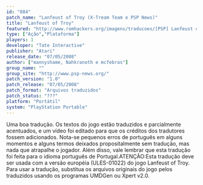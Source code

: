 ```yaml
---
id: "884"
patch_name: "Lanfeust of Troy (X-Tream Team e PSP News)"
title: "Lanfeust of Troy"
featured: "http://www.romhackers.org/imagens/traducoes/[PSP] Lanfeust of Troy - X-Tream Team e PSP News - 1.jpg"
type: ["Ação","Plataforma"]
players: 1
developer: "Tate Interactive"
publisher: "Atari"
release_date: "07/05/2008"
author: ["mannyshame, Nahkranoth e mcfebras"]
group_name: ""
group_site: "http://www.psp-news.org/"
patch_version: "1.0"
patch_release: "07/05/2008"
patch_format: "Arquivos traduzidos"
patch_status: "???"
platform: "Portátil"
system: "PlayStation Portable"
---
```


Uma boa tradução. Os textos do jogo estão traduzidos e parcialmente acentuados, e um vídeo foi editado para que os créditos dos tradutores fossem adicionados. Nota-se pequenos erros de português em alguns momentos e alguns termos deixados propositalmente sem tradução, mas nada que atrapalhe o jogador. Além disso, vale lembrar que esta tradução foi feita para o idioma português de Portugal.ATENÇÃO:Esta tradução deve ser usada com a versão européia (ULES-01022) do jogo Lanfeust of Troy. Para usar a tradução, substitua os arquivos originais do jogo pelos traduzidos usando os programas UMDGen ou Xpert v2.0.